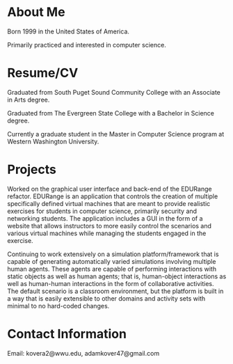 <h1 id="about-me">About Me</h1>
<p>Born 1999 in the United States of America.</p>
<p>Primarily practiced and interested in computer science.</p>
<h1 id="resume">Resume/CV</h1>
<p>Graduated from South Puget Sound Community College with an Associate in Arts degree.</p>
<p>Graduated from The Evergreen State College with a Bachelor in Science degree.</p>
<p>Currently a graduate student in the Master in Computer Science program at Western Washington University.</p>
<h1 id="projects">Projects</h1>
<p>Worked on the graphical user interface and back-end of the EDURange refactor. EDURange is an application that controls the creation of multiple specifically defined virtual machines that are meant to provide realistic exercises for students in computer science, primarily security and networking students. The application includes a GUI in the form of a website that allows instructors to more easily control the scenarios and various virtual machines while managing the students engaged in the exercise.</p>
<p>Continuing to work extensively on a simulation platform/framework that is capable of generating automatically varied simulations involving multiple human agents. These agents are capable of performing interactions with static objects as well as human agents; that is, human-object interactions as well as human-human interactions in the form of collaborative activities. The default scenario is a classroom environment, but the platform is built in a way that is easily extensible to other domains and activity sets with minimal to no hard-coded changes.</p>
<h1 id="contact-information">Contact Information</h1>
<p>Email: kovera2@wwu.edu, adamkover47@gmail.com</p>